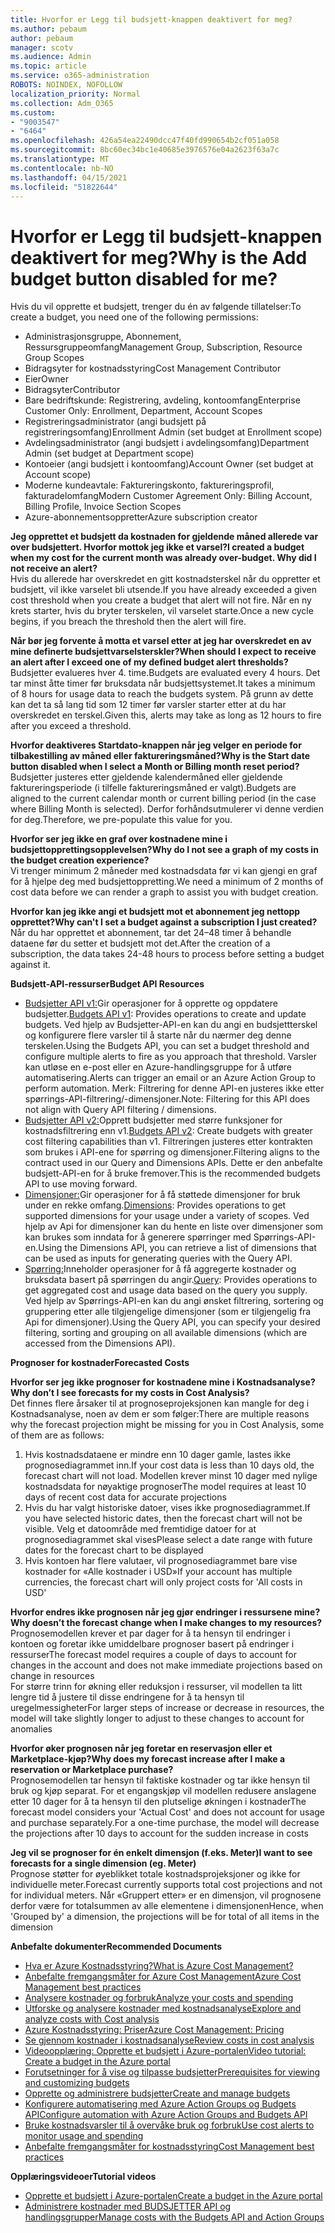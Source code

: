 ```yaml
---
title: Hvorfor er Legg til budsjett-knappen deaktivert for meg?
ms.author: pebaum
author: pebaum
manager: scotv
ms.audience: Admin
ms.topic: article
ms.service: o365-administration
ROBOTS: NOINDEX, NOFOLLOW
localization_priority: Normal
ms.collection: Adm_O365
ms.custom:
- "9003547"
- "6464"
ms.openlocfilehash: 426a54ea22490dcc47f40fd990654b2cf051a058
ms.sourcegitcommit: 8bc60ec34bc1e40685e3976576e04a2623f63a7c
ms.translationtype: MT
ms.contentlocale: nb-NO
ms.lasthandoff: 04/15/2021
ms.locfileid: "51822644"
---
```

# <a name="why-is-the-add-budget-button-disabled-for-me"></a><span data-ttu-id="cc987-102">Hvorfor er Legg til budsjett-knappen deaktivert for meg?</span><span class="sxs-lookup"><span data-stu-id="cc987-102">Why is the Add budget button disabled for me?</span></span>

<span data-ttu-id="cc987-103">Hvis du vil opprette et budsjett, trenger du én av følgende tillatelser:</span><span class="sxs-lookup"><span data-stu-id="cc987-103">To create a budget, you need one of the following permissions:</span></span>

- <span data-ttu-id="cc987-104">Administrasjonsgruppe, Abonnement, Ressursgruppeomfang</span><span class="sxs-lookup"><span data-stu-id="cc987-104">Management Group, Subscription, Resource Group Scopes</span></span>
- <span data-ttu-id="cc987-105">Bidragsyter for kostnadsstyring</span><span class="sxs-lookup"><span data-stu-id="cc987-105">Cost Management Contributor</span></span>
- <span data-ttu-id="cc987-106">Eier</span><span class="sxs-lookup"><span data-stu-id="cc987-106">Owner</span></span>
- <span data-ttu-id="cc987-107">Bidragsyter</span><span class="sxs-lookup"><span data-stu-id="cc987-107">Contributor</span></span>
- <span data-ttu-id="cc987-108">Bare bedriftskunde: Registrering, avdeling, kontoomfang</span><span class="sxs-lookup"><span data-stu-id="cc987-108">Enterprise Customer Only: Enrollment, Department, Account Scopes</span></span>
- <span data-ttu-id="cc987-109">Registreringsadministrator (angi budsjett på registreringsomfang)</span><span class="sxs-lookup"><span data-stu-id="cc987-109">Enrollment Admin (set budget at Enrollment scope)</span></span>
- <span data-ttu-id="cc987-110">Avdelingsadministrator (angi budsjett i avdelingsomfang)</span><span class="sxs-lookup"><span data-stu-id="cc987-110">Department Admin (set budget at Department scope)</span></span>
- <span data-ttu-id="cc987-111">Kontoeier (angi budsjett i kontoomfang)</span><span class="sxs-lookup"><span data-stu-id="cc987-111">Account Owner (set budget at Account scope)</span></span>
- <span data-ttu-id="cc987-112">Moderne kundeavtale: Faktureringskonto, faktureringsprofil, fakturadelomfang</span><span class="sxs-lookup"><span data-stu-id="cc987-112">Modern Customer Agreement Only: Billing Account, Billing Profile, Invoice Section Scopes</span></span>
- <span data-ttu-id="cc987-113">Azure-abonnementsoppretter</span><span class="sxs-lookup"><span data-stu-id="cc987-113">Azure subscription creator</span></span>

<span data-ttu-id="cc987-114">**Jeg opprettet et budsjett da kostnaden for gjeldende måned allerede var over budsjettert. Hvorfor mottok jeg ikke et varsel?**</span><span class="sxs-lookup"><span data-stu-id="cc987-114">**I created a budget when my cost for the current month was already over-budget. Why did I not receive an alert?**</span></span>  
<span data-ttu-id="cc987-115">Hvis du allerede har overskredet en gitt kostnadsterskel når du oppretter et budsjett, vil ikke varselet bli utsende.</span><span class="sxs-lookup"><span data-stu-id="cc987-115">If you have already exceeded a given cost threshold when you create a budget that alert will not fire.</span></span> <span data-ttu-id="cc987-116">Når en ny krets starter, hvis du bryter terskelen, vil varselet starte.</span><span class="sxs-lookup"><span data-stu-id="cc987-116">Once a new cycle begins, if you breach the threshold then the alert will fire.</span></span>

<span data-ttu-id="cc987-117">**Når bør jeg forvente å motta et varsel etter at jeg har overskredet en av mine definerte budsjettvarselsterskler?**</span><span class="sxs-lookup"><span data-stu-id="cc987-117">**When should I expect to receive an alert after I exceed one of my defined budget alert thresholds?**</span></span>  
<span data-ttu-id="cc987-118">Budsjetter evalueres hver 4. time.</span><span class="sxs-lookup"><span data-stu-id="cc987-118">Budgets are evaluated every 4 hours.</span></span> <span data-ttu-id="cc987-119">Det tar minst åtte timer før bruksdata når budsjettsystemet.</span><span class="sxs-lookup"><span data-stu-id="cc987-119">It takes a minimum of 8 hours for usage data to reach the budgets system.</span></span> <span data-ttu-id="cc987-120">På grunn av dette kan det ta så lang tid som 12 timer før varsler starter etter at du har overskredet en terskel.</span><span class="sxs-lookup"><span data-stu-id="cc987-120">Given this, alerts may take as long as 12 hours to fire after you exceed a threshold.</span></span>

<span data-ttu-id="cc987-121">**Hvorfor deaktiveres Startdato-knappen når jeg velger en periode for tilbakestilling av måned eller faktureringsmåned?**</span><span class="sxs-lookup"><span data-stu-id="cc987-121">**Why is the Start date button disabled when I select a Month or Billing month reset period?**</span></span>  
<span data-ttu-id="cc987-122">Budsjetter justeres etter gjeldende kalendermåned eller gjeldende faktureringsperiode (i tilfelle faktureringsmåned er valgt).</span><span class="sxs-lookup"><span data-stu-id="cc987-122">Budgets are aligned to the current calendar month or current billing period (in the case where Billing Month is selected).</span></span> <span data-ttu-id="cc987-123">Derfor forhåndsutmulerer vi denne verdien for deg.</span><span class="sxs-lookup"><span data-stu-id="cc987-123">Therefore, we pre-populate this value for you.</span></span>

<span data-ttu-id="cc987-124">**Hvorfor ser jeg ikke en graf over kostnadene mine i budsjettopprettingsopplevelsen?**</span><span class="sxs-lookup"><span data-stu-id="cc987-124">**Why do I not see a graph of my costs in the budget creation experience?**</span></span>  
<span data-ttu-id="cc987-125">Vi trenger minimum 2 måneder med kostnadsdata før vi kan gjengi en graf for å hjelpe deg med budsjettoppretting.</span><span class="sxs-lookup"><span data-stu-id="cc987-125">We need a minimum of 2 months of cost data before we can render a graph to assist you with budget creation.</span></span>

<span data-ttu-id="cc987-126">**Hvorfor kan jeg ikke angi et budsjett mot et abonnement jeg nettopp opprettet?**</span><span class="sxs-lookup"><span data-stu-id="cc987-126">**Why can't I set a budget against a subscription I just created?**</span></span>  
<span data-ttu-id="cc987-127">Når du har opprettet et abonnement, tar det 24–48 timer å behandle dataene før du setter et budsjett mot det.</span><span class="sxs-lookup"><span data-stu-id="cc987-127">After the creation of a subscription, the data takes 24-48 hours to process before setting a budget against it.</span></span>

<span data-ttu-id="cc987-128">**Budsjett-API-ressurser**</span><span class="sxs-lookup"><span data-stu-id="cc987-128">**Budget API Resources**</span></span>

- <span data-ttu-id="cc987-129">[Budsjetter API v1:](https://docs.microsoft.com/rest/api/consumption/budgets?WT.mc_id=Portal-Microsoft_Azure_Support)Gir operasjoner for å opprette og oppdatere budsjetter.</span><span class="sxs-lookup"><span data-stu-id="cc987-129">[Budgets API v1](https://docs.microsoft.com/rest/api/consumption/budgets?WT.mc_id=Portal-Microsoft_Azure_Support): Provides operations to create and update budgets.</span></span> <span data-ttu-id="cc987-130">Ved hjelp av Budsjetter-API-en kan du angi en budsjettterskel og konfigurere flere varsler til å starte når du nærmer deg denne terskelen.</span><span class="sxs-lookup"><span data-stu-id="cc987-130">Using the Budgets API, you can set a budget threshold and configure multiple alerts to fire as you approach that threshold.</span></span> <span data-ttu-id="cc987-131">Varsler kan utløse en e-post eller en Azure-handlingsgruppe for å utføre automatisering.</span><span class="sxs-lookup"><span data-stu-id="cc987-131">Alerts can trigger an email or an Azure Action Group to perform automation.</span></span> <span data-ttu-id="cc987-132">Merk: Filtrering for denne API-en justeres ikke etter spørrings-API-filtrering/-dimensjoner.</span><span class="sxs-lookup"><span data-stu-id="cc987-132">Note: Filtering for this API does not align with Query API filtering / dimensions.</span></span>
- <span data-ttu-id="cc987-133">[Budsjetter API v2:](https://github.com/Azure/azure-rest-api-specs/blob/master/specification/cost-management/resource-manager/Microsoft.CostManagement/preview/2019-04-01-preview/examples/CreateOrUpdateBudget.json)Opprett budsjetter med større funksjoner for kostnadsfiltrering enn v1.</span><span class="sxs-lookup"><span data-stu-id="cc987-133">[Budgets API v2](https://github.com/Azure/azure-rest-api-specs/blob/master/specification/cost-management/resource-manager/Microsoft.CostManagement/preview/2019-04-01-preview/examples/CreateOrUpdateBudget.json): Create budgets with greater cost filtering capabilities than v1.</span></span> <span data-ttu-id="cc987-134">Filtreringen justeres etter kontrakten som brukes i API-ene for spørring og dimensjoner.</span><span class="sxs-lookup"><span data-stu-id="cc987-134">Filtering aligns to the contract used in our Query and Dimensions APIs.</span></span> <span data-ttu-id="cc987-135">Dette er den anbefalte budsjett-API-en for å bruke fremover.</span><span class="sxs-lookup"><span data-stu-id="cc987-135">This is the recommended budgets API to use moving forward.</span></span>
- <span data-ttu-id="cc987-136">[Dimensjoner:](https://docs.microsoft.com/rest/api/cost-management/dimensions?WT.mc_id=Portal-Microsoft_Azure_Support)Gir operasjoner for å få støttede dimensjoner for bruk under en rekke omfang.</span><span class="sxs-lookup"><span data-stu-id="cc987-136">[Dimensions](https://docs.microsoft.com/rest/api/cost-management/dimensions?WT.mc_id=Portal-Microsoft_Azure_Support): Provides operations to get supported dimensions for your usage under a variety of scopes.</span></span> <span data-ttu-id="cc987-137">Ved hjelp av Api for dimensjoner kan du hente en liste over dimensjoner som kan brukes som inndata for å generere spørringer med Spørrings-API-en.</span><span class="sxs-lookup"><span data-stu-id="cc987-137">Using the Dimensions API, you can retrieve a list of dimensions that can be used as inputs for generating queries with the Query API.</span></span>
- <span data-ttu-id="cc987-138">[Spørring:](https://docs.microsoft.com/rest/api/cost-management/query?WT.mc_id=Portal-Microsoft_Azure_Support)Inneholder operasjoner for å få aggregerte kostnader og bruksdata basert på spørringen du angir.</span><span class="sxs-lookup"><span data-stu-id="cc987-138">[Query](https://docs.microsoft.com/rest/api/cost-management/query?WT.mc_id=Portal-Microsoft_Azure_Support): Provides operations to get aggregated cost and usage data based on the query you supply.</span></span> <span data-ttu-id="cc987-139">Ved hjelp av Spørrings-API-en kan du angi ønsket filtrering, sortering og gruppering etter alle tilgjengelige dimensjoner (som er tilgjengelig fra Api for dimensjoner).</span><span class="sxs-lookup"><span data-stu-id="cc987-139">Using the Query API, you can specify your desired filtering, sorting and grouping on all available dimensions (which are accessed from the Dimensions API).</span></span>

<span data-ttu-id="cc987-140">**Prognoser for kostnader**</span><span class="sxs-lookup"><span data-stu-id="cc987-140">**Forecasted Costs**</span></span>

<span data-ttu-id="cc987-141">**Hvorfor ser jeg ikke prognoser for kostnadene mine i Kostnadsanalyse?**</span><span class="sxs-lookup"><span data-stu-id="cc987-141">**Why don’t I see forecasts for my costs in Cost Analysis?**</span></span>  
<span data-ttu-id="cc987-142">Det finnes flere årsaker til at prognoseprojeksjonen kan mangle for deg i Kostnadsanalyse, noen av dem er som følger:</span><span class="sxs-lookup"><span data-stu-id="cc987-142">There are multiple reasons why the forecast projection might be missing for you in Cost Analysis, some of them are as follows:</span></span>

1. <span data-ttu-id="cc987-143">Hvis kostnadsdataene er mindre enn 10 dager gamle, lastes ikke prognosediagrammet inn.</span><span class="sxs-lookup"><span data-stu-id="cc987-143">If your cost data is less than 10 days old, the forecast chart will not load.</span></span> <span data-ttu-id="cc987-144">Modellen krever minst 10 dager med nylige kostnadsdata for nøyaktige prognoser</span><span class="sxs-lookup"><span data-stu-id="cc987-144">The model requires at least 10 days of recent cost data for accurate projections</span></span>
2. <span data-ttu-id="cc987-145">Hvis du har valgt historiske datoer, vises ikke prognosediagrammet.</span><span class="sxs-lookup"><span data-stu-id="cc987-145">If you have selected historic dates, then the forecast chart will not be visible.</span></span> <span data-ttu-id="cc987-146">Velg et datoområde med fremtidige datoer for at prognosediagrammet skal vises</span><span class="sxs-lookup"><span data-stu-id="cc987-146">Please select a date range with future dates for the forecast chart to be displayed</span></span>
3. <span data-ttu-id="cc987-147">Hvis kontoen har flere valutaer, vil prognosediagrammet bare vise kostnader for «Alle kostnader i USD»</span><span class="sxs-lookup"><span data-stu-id="cc987-147">If your account has multiple currencies, the forecast chart will only project costs for 'All costs in USD'</span></span>

<span data-ttu-id="cc987-148">**Hvorfor endres ikke prognosen når jeg gjør endringer i ressursene mine?**</span><span class="sxs-lookup"><span data-stu-id="cc987-148">**Why doesn’t the forecast change when I make changes to my resources?**</span></span>  
<span data-ttu-id="cc987-149">Prognosemodellen krever et par dager for å ta hensyn til endringer i kontoen og foretar ikke umiddelbare prognoser basert på endringer i ressurser</span><span class="sxs-lookup"><span data-stu-id="cc987-149">The forecast model requires a couple of days to account for changes in the account and does not make immediate projections based on change in resources</span></span>  
<span data-ttu-id="cc987-150">For større trinn for økning eller reduksjon i ressurser, vil modellen ta litt lengre tid å justere til disse endringene for å ta hensyn til uregelmessigheter</span><span class="sxs-lookup"><span data-stu-id="cc987-150">For larger steps of increase or decrease in resources, the model will take slightly longer to adjust to these changes to account for anomalies</span></span>

<span data-ttu-id="cc987-151">**Hvorfor øker prognosen når jeg foretar en reservasjon eller et Marketplace-kjøp?**</span><span class="sxs-lookup"><span data-stu-id="cc987-151">**Why does my forecast increase after I make a reservation or Marketplace purchase?**</span></span>  
<span data-ttu-id="cc987-152">Prognosemodellen tar hensyn til faktiske kostnader og tar ikke hensyn til bruk og kjøp separat. For et engangskjøp vil modellen redusere anslagene etter 10 dager for å ta hensyn til den plutselige økningen i kostnader</span><span class="sxs-lookup"><span data-stu-id="cc987-152">The forecast model considers your 'Actual Cost' and does not account for usage and purchase separately.For a one-time purchase, the model will decrease the projections after 10 days to account for the sudden increase in costs</span></span>

<span data-ttu-id="cc987-153">**Jeg vil se prognoser for én enkelt dimensjon (f.eks. Meter)**</span><span class="sxs-lookup"><span data-stu-id="cc987-153">**I want to see forecasts for a single dimension (eg. Meter)**</span></span>  
<span data-ttu-id="cc987-154">Prognose støtter for øyeblikket totale kostnadsprojeksjoner og ikke for individuelle meter.</span><span class="sxs-lookup"><span data-stu-id="cc987-154">Forecast currently supports total cost projections and not for individual meters.</span></span> <span data-ttu-id="cc987-155">Når «Gruppert etter» er en dimensjon, vil prognosene derfor være for totalsummen av alle elementene i dimensjonen</span><span class="sxs-lookup"><span data-stu-id="cc987-155">Hence, when 'Grouped by' a dimension, the projections will be for total of all items in the dimension</span></span>

<span data-ttu-id="cc987-156">**Anbefalte dokumenter**</span><span class="sxs-lookup"><span data-stu-id="cc987-156">**Recommended Documents**</span></span>

- [<span data-ttu-id="cc987-157">Hva er Azure Kostnadsstyring?</span><span class="sxs-lookup"><span data-stu-id="cc987-157">What is Azure Cost Management?</span></span>](https://docs.microsoft.com/azure/cost-management/overview-cost-mgt?WT.mc_id=Portal-Microsoft_Azure_Support)
- [<span data-ttu-id="cc987-158">Anbefalte fremgangsmåter for Azure Cost Management</span><span class="sxs-lookup"><span data-stu-id="cc987-158">Azure Cost Management best practices</span></span>](https://docs.microsoft.com/azure/cost-management/cost-mgt-best-practices?WT.mc_id=Portal-Microsoft_Azure_Support)
- [<span data-ttu-id="cc987-159">Analysere kostnader og forbruk</span><span class="sxs-lookup"><span data-stu-id="cc987-159">Analyze your costs and spending</span></span>](https://docs.microsoft.com/azure/cost-management/quick-acm-cost-analysis?WT.mc_id=Portal-Microsoft_Azure_Support)
- [<span data-ttu-id="cc987-160">Utforske og analysere kostnader med kostnadsanalyse</span><span class="sxs-lookup"><span data-stu-id="cc987-160">Explore and analyze costs with Cost analysis</span></span>](https://docs.microsoft.com/azure/cost-management/quick-acm-cost-analysis?WT.mc_id=Portal-Microsoft_Azure_Support)
- [<span data-ttu-id="cc987-161">Azure Kostnadsstyring: Priser</span><span class="sxs-lookup"><span data-stu-id="cc987-161">Azure Cost Management: Pricing</span></span>](https://azure.microsoft.com/services/cost-management/#pricing)
- [<span data-ttu-id="cc987-162">Se gjennom kostnader i kostnadsanalyse</span><span class="sxs-lookup"><span data-stu-id="cc987-162">Review costs in cost analysis</span></span>](https://docs.microsoft.com/azure/cost-management-billing/costs/quick-acm-cost-analysis?WT.mc_id=Portal-Microsoft_Azure_Support#review-costs-in-cost-analysis)
- [<span data-ttu-id="cc987-163">Videoopplæring: Opprette et budsjett i Azure-portalen</span><span class="sxs-lookup"><span data-stu-id="cc987-163">Video tutorial: Create a budget in the Azure portal</span></span>](https://www.youtube.com/watch?v=ExIVG_Gr45A&t=4s)
- [<span data-ttu-id="cc987-164">Forutsetninger for å vise og tilpasse budsjetter</span><span class="sxs-lookup"><span data-stu-id="cc987-164">Prerequisites for viewing and customizing budgets</span></span>](https://docs.microsoft.com/azure/cost-management-billing/costs/tutorial-acm-create-budgets?WT.mc_id=Portal-Microsoft_Azure_Support#prerequisites)
- [<span data-ttu-id="cc987-165">Opprette og administrere budsjetter</span><span class="sxs-lookup"><span data-stu-id="cc987-165">Create and manage budgets</span></span>](https://docs.microsoft.com/azure/cost-management-billing/costs/tutorial-acm-create-budgets?WT.mc_id=Portal-Microsoft_Azure_Support#create-a-budget-in-the-azure-portal)
- [<span data-ttu-id="cc987-166">Konfigurere automatisering med Azure Action Groups og Budgets API</span><span class="sxs-lookup"><span data-stu-id="cc987-166">Configure automation with Azure Action Groups and Budgets API</span></span>](https://docs.microsoft.com/azure/cost-management/tutorial-acm-create-budgets?WT.mc_id=Portal-Microsoft_Azure_Support#trigger-an-action-group)
- [<span data-ttu-id="cc987-167">Bruke kostnadsvarsler til å overvåke bruk og forbruk</span><span class="sxs-lookup"><span data-stu-id="cc987-167">Use cost alerts to monitor usage and spending</span></span>](https://docs.microsoft.com/azure/cost-management/cost-mgt-alerts-monitor-usage-spending?WT.mc_id=Portal-Microsoft_Azure_Support)
- [<span data-ttu-id="cc987-168">Anbefalte fremgangsmåter for kostnadsstyring</span><span class="sxs-lookup"><span data-stu-id="cc987-168">Cost Management best practices</span></span>](https://docs.microsoft.com/azure/cost-management/cost-mgt-best-practices?WT.mc_id=Portal-Microsoft_Azure_Support)  

<span data-ttu-id="cc987-169">**Opplæringsvideoer**</span><span class="sxs-lookup"><span data-stu-id="cc987-169">**Tutorial videos**</span></span>

- [<span data-ttu-id="cc987-170">Opprette et budsjett i Azure-portalen</span><span class="sxs-lookup"><span data-stu-id="cc987-170">Create a budget in the Azure portal</span></span>](https://go.microsoft.com/fwlink/?linkid=2146761)
- [<span data-ttu-id="cc987-171">Administrere kostnader med BUDSJETTER API og handlingsgrupper</span><span class="sxs-lookup"><span data-stu-id="cc987-171">Manage costs with the Budgets API and Action Groups</span></span>](https://go.microsoft.com/fwlink/?linkid=2147038)